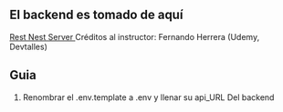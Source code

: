 ## El backend es tomado de aquí 
[Rest Nest Server ](https://github.com/Klerith/flutter-backend-teslo)
Créditos al instructor: Fernando Herrera (Udemy, Devtalles)

## Guia 
1. Renombrar el .env.template a .env y llenar su api_URL Del backend